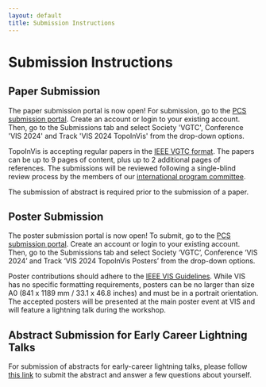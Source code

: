 ```yaml
---
layout: default
title: Submission Instructions
---
```


# Submission Instructions

## Paper Submission

The paper submission portal is now open! For submission, go to the 
[PCS submission portal](https://new.precisionconference.com/vgtc).
Create an account or login to your existing account. Then, go to the Submissions 
tab and select Society 'VGTC', Conference 'VIS 2024' and Track 'VIS 2024 TopoInVis' 
from the drop-down options. 

TopoInVis is accepting regular papers in the 
[IEEE VGTC format](https://tc.computer.org/vgtc/publications/conference/). 
The papers can be up to 9 pages of content, plus up to 2 additional pages of 
references. The submissions will be reviewed following a single-blind review 
process by the members of our [international program committee](organization.html).

The submission of abstract is required prior to the submission 
of a paper.

## Poster Submission

The poster submission portal is now open! To submit, go to the [PCS submission portal](https://new.precisionconference.com/vgtc). Create an account or login to your existing account. Then, go to the Submissions tab and select Society ‘VGTC’, Conference ‘VIS 2024’ and Track ‘VIS 2024 TopoInVis Posters’ from the drop-down options.

Poster contributions should adhere to the [IEEE VIS Guidelines](https://ieeevis.org/year/2024/info/call-participation/posters). While VIS has no specific formatting requirements, posters can be no larger than size A0 (841 x 1189 mm / 33.1 x 46.8 inches) and must be in a portrait orientation. The accepted posters will be presented at the main poster event at VIS and will feature a lightning talk during the workshop.


## Abstract Submission for Early Career Lightning Talks

For submission of abstracts for early-career lightning talks,  please follow [this link](https://forms.gle/21SKStEjqUTUC1WL6) to submit the abstract and answer a few questions about yourself.


